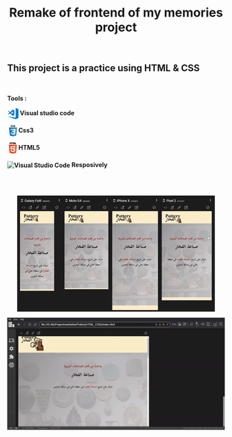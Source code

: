
 <strong > 

<strong > 

  <h1 align="center"> 
Remake of frontend of my memories project 
</h1> </ strong>
<br>

 <h2/>
 This project is a practice using HTML & CSS
</h2>
</ strong>
<br>
<p> Tools :</p >

<img align="center" alt="Visual Studio Code" width="26px" src="https://raw.githubusercontent.com/github/explore/80688e429a7d4ef2fca1e82350fe8e3517d3494d/topics/visual-studio-code/visual-studio-code.png" /> Visual studio code
<br>

<img align="center" alt="react" width="26px" src="https://raw.githubusercontent.com/github/explore/80688e429a7d4ef2fca1e82350fe8e3517d3494d/topics/css/css.png" />Css3<br>



 <img align="center" alt="javascript" width="26px"
 src="https://raw.githubusercontent.com/github/explore/80688e429a7d4ef2fca1e82350fe8e3517d3494d/topics/html/html.png" />HTML5<br>
<br>
<img align="center" alt="Visual Studio Code" width="26px" src="https://img.stackshare.io/service/12244/responsivel.png" /> Resposively
<br>


<br>
<br>


  <p align="center" >

  <img align="center" src="https://github.com/hesspearl/Pottery-/blob/master/images/gifs/small-devices.gif"/>
  </p>
  <p align="center" >

  <img align="center" src="https://github.com/hesspearl/Pottery-/blob/master/images/gifs/website.gif"/>
  </p>
 <br>



 
 <br>
